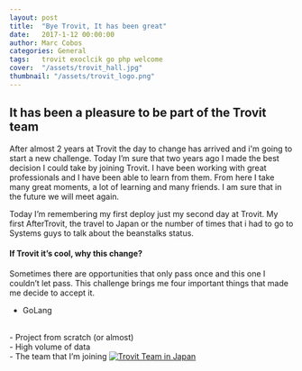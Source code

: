 ```yaml
---
layout: post
title:  "Bye Trovit, It has been great"
date:   2017-1-12 00:00:00
author: Marc Cobos
categories: General
tags:	trovit exoclcik go php welcome
cover:  "/assets/trovit_hall.jpg"
thumbnail: "/assets/trovit_logo.png"
---
```


## It has been a pleasure to be part of the Trovit team

After almost 2 years at Trovit the day to change has arrived and i'm going to start a new challenge. Today I’m sure that two years ago I made the best decision I could take by joining Trovit. I have been working with great professionals and I have been able to learn from them. 
From here I take many great moments, a lot of learning and many friends. I am sure that in the future we will meet again.

Today I’m remembering my first deploy just my second day at Trovit. My first AfterTrovit, the travel to Japan or the number of times that i had to go to Systems guys to talk about the beanstalks status.

#### If Trovit it’s cool, why this change?
Sometimes there are opportunities that only pass once and this one I couldn’t let pass. This challenge brings me four important things that made me decide to accept it.

- GoLang
<br/>
- Project from scratch (or almost)
<br/>
- High volume of data
<br/>
- The team that I’m joining 

<a href="{{ site.baseurl }}/assets/japan_trovit.jpg" data-lightbox="Trovit Team in Japan" data-title="Trovit Team attending the annual NextCo Conference in Japan">
  <img src="{{ site.baseurl }}/assets/japan_trovit.jpg" class="rounded_medium" title="Trovit Team in Japan">
</a>